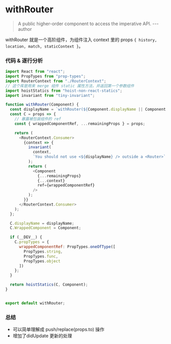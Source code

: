 # withRouter

>A public higher-order component to access the imperative API.  --- author

withRouter 就是一个高阶组件，为组件注入 context 里的 props `{ history, location, match, staticContext }`。



### 代码 & 逐行分析

```js
import React from "react";
import PropTypes from "prop-types";
import RouterContext from "./RouterContext";
// 这个库是用来 merge 组件 static 属性方法，并返回第一个参数组件
import hoistStatics from "hoist-non-react-statics";
import invariant from "tiny-invariant";

function withRouter(Component) {
  const displayName = `withRouter(${Component.displayName || Component.name})`;
  const C = props => {
    // 暴露被包装组件的 ref
    const { wrappedComponentRef, ...remainingProps } = props;

    return (
      <RouterContext.Consumer>
        {context => {
          invariant(
            context,
            `You should not use <${displayName} /> outside a <Router>`
          );
          return (
            <Component
              {...remainingProps}
              {...context}
              ref={wrappedComponentRef}
            />
          );
        }}
      </RouterContext.Consumer>
    );
  };

  C.displayName = displayName;
  C.WrappedComponent = Component;

  if (__DEV__) {
    C.propTypes = {
      wrappedComponentRef: PropTypes.oneOfType([
        PropTypes.string,
        PropTypes.func,
        PropTypes.object
      ])
    };
  }

  return hoistStatics(C, Component);
}


export default withRouter;


```

### 总结

- 可以简单理解成 push/replace(props.to) 操作
- 增加了didUpdate 更新的处理